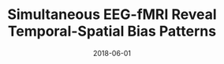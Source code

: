 ---
title: "Simultaneous EEG-fMRI Reveal Temporal-Spatial Bias Patterns"
project_id: multimodal_neuroimaging
date: 2018-06-01
conference_id: "OHBM_2018"
presenters:
   - peter_bandettini
   - peter_molfese
summary: "<p>The use of simultaneous EEG-fMRI in neurobiological research yields information on both the temporal and spatial indices of cognition (Snyder & Raichle, 2010). In this project, we used simultaneous EEG-fMRI to investigate the neural correlates of hate, which remain relatively unexplored (Zeki & Romaya, 2008). Life history interviews were conducted on a sample of 100 former US white supremacists in order to investigate disengagement from political extremism and social reintegration efforts. Self-report data suggest that substantial unwanted and involuntary beliefs, feelings, and behavior continue to characterize the individuals’ experiences following disengagement (Simi et al 2017). The unique nature of the sample is underscored by the absence of previous imaging studies of either current or former political extremists. We hypothesized that former white supremacist would exhibit distinct neural activation patterns compared to the control group of non-extremists when viewing symbols and images with racially and politically charged characteristics.</p>"
file: /assets/presentations/molfese_ohbm_2018_poster_0.pdf
filename: molfese_ohbm_2018_poster_0.pdf
layout: presentation
---